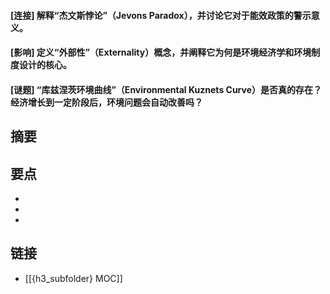#### [连接] 解释“杰文斯悖论”（Jevons Paradox），并讨论它对于能效政策的警示意义。


#### [影响] 定义“外部性”（Externality）概念，并阐释它为何是环境经济学和环境制度设计的核心。


#### [谜题] “库兹涅茨环境曲线”（Environmental Kuznets Curve）是否真的存在？经济增长到一定阶段后，环境问题会自动改善吗？


## 摘要


## 要点

- 
- 
- 

## 链接

- [[{h3_subfolder} MOC]]
